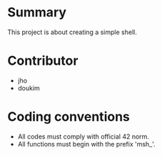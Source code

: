 # Summary
This project is about creating a simple shell.

# Contributor
* jho
* doukim

# Coding conventions

* All codes must comply with official 42 norm.
* All functions must begin with the prefix 'msh_'.
